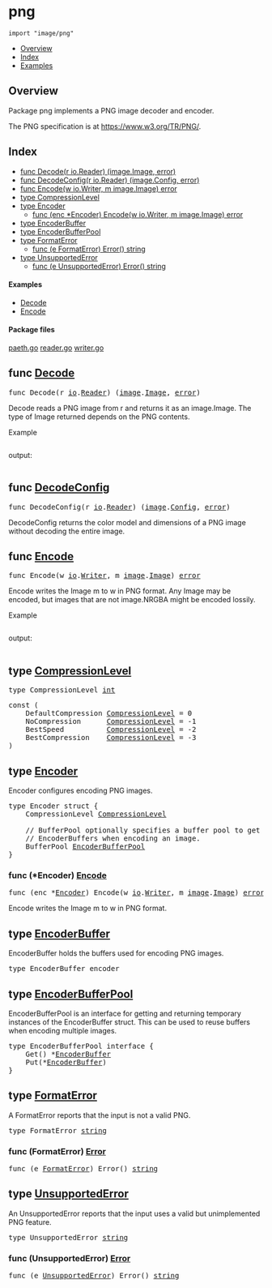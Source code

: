 

# png
`import "image/png"`

* [Overview](#pkg-overview)
* [Index](#pkg-index)
* [Examples](#pkg-examples)

## <a id="pkg-overview">Overview</a>
Package png implements a PNG image decoder and encoder.

The PNG specification is at <a href="https://www.w3.org/TR/PNG/">https://www.w3.org/TR/PNG/</a>.




## <a id="pkg-index">Index</a>
* [func Decode(r io.Reader) (image.Image, error)](#Decode)
* [func DecodeConfig(r io.Reader) (image.Config, error)](#DecodeConfig)
* [func Encode(w io.Writer, m image.Image) error](#Encode)
* [type CompressionLevel](#CompressionLevel)
* [type Encoder](#Encoder)
  * [func (enc *Encoder) Encode(w io.Writer, m image.Image) error](#Encoder.Encode)
* [type EncoderBuffer](#EncoderBuffer)
* [type EncoderBufferPool](#EncoderBufferPool)
* [type FormatError](#FormatError)
  * [func (e FormatError) Error() string](#FormatError.Error)
* [type UnsupportedError](#UnsupportedError)
  * [func (e UnsupportedError) Error() string](#UnsupportedError.Error)


#### <a id="pkg-examples">Examples</a>
* [Decode](#example_Decode)
* [Encode](#example_Encode)


#### <a id="pkg-files">Package files</a>
[paeth.go](https://golang.org/src/image/png/paeth.go) [reader.go](https://golang.org/src/image/png/reader.go) [writer.go](https://golang.org/src/image/png/writer.go) 






## <a id="Decode">func</a> [Decode](https://golang.org/src/image/png/reader.go?s=24412:24457#L942)
<pre>func Decode(r <a href="/pkg/io/">io</a>.<a href="/pkg/io/#Reader">Reader</a>) (<a href="/pkg/image/">image</a>.<a href="/pkg/image/#Image">Image</a>, <a href="/pkg/builtin/#error">error</a>)</pre>
Decode reads a PNG image from r and returns it as an image.Image.
The type of Image returned depends on the PNG contents.


<a id="example_Decode">Example</a>
```go
```

output:
```txt
```

## <a id="DecodeConfig">func</a> [DecodeConfig](https://golang.org/src/image/png/reader.go?s=24912:24964#L966)
<pre>func DecodeConfig(r <a href="/pkg/io/">io</a>.<a href="/pkg/io/#Reader">Reader</a>) (<a href="/pkg/image/">image</a>.<a href="/pkg/image/#Config">Config</a>, <a href="/pkg/builtin/#error">error</a>)</pre>
DecodeConfig returns the color model and dimensions of a PNG image without
decoding the entire image.



## <a id="Encode">func</a> [Encode](https://golang.org/src/image/png/writer.go?s=12983:13028#L548)
<pre>func Encode(w <a href="/pkg/io/">io</a>.<a href="/pkg/io/#Writer">Writer</a>, m <a href="/pkg/image/">image</a>.<a href="/pkg/image/#Image">Image</a>) <a href="/pkg/builtin/#error">error</a></pre>
Encode writes the Image m to w in PNG format. Any Image may be
encoded, but images that are not image.NRGBA might be encoded lossily.


<a id="example_Encode">Example</a>
```go
```

output:
```txt
```



## <a id="CompressionLevel">type</a> [CompressionLevel](https://golang.org/src/image/png/writer.go?s=1155:1180#L44)

<pre>type CompressionLevel <a href="/pkg/builtin/#int">int</a></pre>



<pre>const (
    <span id="DefaultCompression">DefaultCompression</span> <a href="#CompressionLevel">CompressionLevel</a> = 0
    <span id="NoCompression">NoCompression</span>      <a href="#CompressionLevel">CompressionLevel</a> = -1
    <span id="BestSpeed">BestSpeed</span>          <a href="#CompressionLevel">CompressionLevel</a> = -2
    <span id="BestCompression">BestCompression</span>    <a href="#CompressionLevel">CompressionLevel</a> = -3
)</pre>









## <a id="Encoder">type</a> [Encoder](https://golang.org/src/image/png/writer.go?s=328:527#L9)
Encoder configures encoding PNG images.


<pre>type Encoder struct {
<span id="Encoder.CompressionLevel"></span>    CompressionLevel <a href="#CompressionLevel">CompressionLevel</a>

<span id="Encoder.BufferPool"></span>    <span class="comment">// BufferPool optionally specifies a buffer pool to get temporary</span>
    <span class="comment">// EncoderBuffers when encoding an image.</span>
    BufferPool <a href="#EncoderBufferPool">EncoderBufferPool</a>
}
</pre>











### <a id="Encoder.Encode">func</a> (\*Encoder) [Encode](https://golang.org/src/image/png/writer.go?s=13121:13181#L554)
<pre>func (enc *<a href="#Encoder">Encoder</a>) Encode(w <a href="/pkg/io/">io</a>.<a href="/pkg/io/#Writer">Writer</a>, m <a href="/pkg/image/">image</a>.<a href="/pkg/image/#Image">Image</a>) <a href="/pkg/builtin/#error">error</a></pre>
Encode writes the Image m to w in PNG format.




## <a id="EncoderBuffer">type</a> [EncoderBuffer](https://golang.org/src/image/png/writer.go?s=858:884#L26)
EncoderBuffer holds the buffers used for encoding PNG images.


<pre>type EncoderBuffer encoder</pre>











## <a id="EncoderBufferPool">type</a> [EncoderBufferPool](https://golang.org/src/image/png/writer.go?s=712:791#L20)
EncoderBufferPool is an interface for getting and returning temporary
instances of the EncoderBuffer struct. This can be used to reuse buffers
when encoding multiple images.


<pre>type EncoderBufferPool interface {
    Get() *<a href="#EncoderBuffer">EncoderBuffer</a>
    Put(*<a href="#EncoderBuffer">EncoderBuffer</a>)
}</pre>











## <a id="FormatError">type</a> [FormatError](https://golang.org/src/image/png/reader.go?s=2386:2409#L114)
A FormatError reports that the input is not a valid PNG.


<pre>type FormatError <a href="/pkg/builtin/#string">string</a></pre>











### <a id="FormatError.Error">func</a> (FormatError) [Error](https://golang.org/src/image/png/reader.go?s=2411:2446#L116)
<pre>func (e <a href="#FormatError">FormatError</a>) Error() <a href="/pkg/builtin/#string">string</a></pre>



## <a id="UnsupportedError">type</a> [UnsupportedError](https://golang.org/src/image/png/reader.go?s=2642:2670#L121)
An UnsupportedError reports that the input uses a valid but unimplemented PNG feature.


<pre>type UnsupportedError <a href="/pkg/builtin/#string">string</a></pre>











### <a id="UnsupportedError.Error">func</a> (UnsupportedError) [Error](https://golang.org/src/image/png/reader.go?s=2672:2712#L123)
<pre>func (e <a href="#UnsupportedError">UnsupportedError</a>) Error() <a href="/pkg/builtin/#string">string</a></pre>






